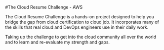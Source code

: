#The Cloud Resume Challenge - AWS

The Cloud Resume Challenge is a hands-on project designed to help you bridge the gap from cloud certification to cloud job. It incorporates many of the skills that real cloud and DevOps engineers use in their daily work.

Taking up the challenge to get into the cloud community all over the world and to learn and re-evaluate my strength and gaps. 
